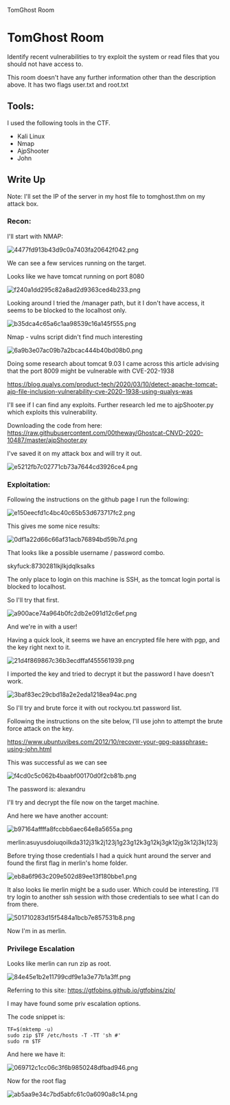 TomGhost Room

# TomGhost Room

Identify recent vulnerabilities to try exploit the system or read files that you should not have access to.

This room doesn't have any further information other than the description above. It has two flags user.txt and root.txt

## Tools:

I used the following tools in the CTF.

- Kali Linux
- Nmap
- AjpShooter
- John

## Write Up

Note: I'll set the IP of the server in my host file to tomghost.thm on my attack box.

### Recon:

I'll start with NMAP:

![4477fd913b43d9c0a7403fa20642f042.png](images/ed049d14631342baa5ce4251bd5a7de2.png)

We can see a few services running on the target.

Looks like we have tomcat running on port 8080

![f240a1dd295c82a8ad2d9363ced4b233.png](images/fad911d101754dde84f14e82206341b6.png)

Looking around I tried the /manager path, but it I don't have access, it seems to be blocked to the localhost only.

![b35dca4c65a6c1aa98539c16a145f555.png](images/34027a41f748418a955b9b9165378526.png)

Nmap - vulns script didn't find much interesting

![6a9b3e07ac09b7a2bcac444b40bd08b0.png](images/e4836b53339c4b12ac14880ad1c9548e.png)

Doing some research about tomcat 9.03 I came across this article advising that the port 8009 might be vulnerable with CVE-202-1938

https://blog.qualys.com/product-tech/2020/03/10/detect-apache-tomcat-ajp-file-inclusion-vulnerability-cve-2020-1938-using-qualys-was

I'll see if I can find any exploits. Further research led me to ajpShooter.py which exploits this vulnerability.

Downloading the code from here: https://raw.githubusercontent.com/00theway/Ghostcat-CNVD-2020-10487/master/ajpShooter.py

I've saved it on my attack box and will try it out.

![e5212fb7c02771cb73a7644cd3926ce4.png](images/5c67fda44c614efbacf9ba87b0849974.png)

### Exploitation:

Following the instructions on the github page I run the following:

![e150eecfd1c4bc40c65b53d673717fc2.png](images/96a67031524f4c5dac4ae009586fea88.png)

This gives me some nice results:

![0df1a22d66c66af31acb76894bd59b7d.png](images/ae3d977bb1ec4fc38a54468de6ab31e7.png)

That looks like a possible username / password combo.

skyfuck:8730281lkjlkjdqlksalks

The only place to login on this machine is SSH, as the tomcat login portal is blocked to localhost.

So I'll try that first.

![a900ace74a964b0fc2db2e091d12c6ef.png](images/f52aeaa418c74a51a8736fc313918574.png)

And we're in with a user!

Having a quick look, it seems we have an encrypted file here with pgp, and the key right next to it.

![21d4f869867c36b3ecdffaf455561939.png](images/63d8bd01fde542ba90c03bcb02ae5eab.png)

I imported the key and tried to decrypt it but the password I have doesn't work.

![3baf83ec29cbd18a2e2eda1218ea94ac.png](images/aaba3775f63f4f3587851cf9c14dbfef.png)

So I'll try and brute force it with out rockyou.txt password list.

Following the instructions on the site below, I'll use john to attempt the brute force attack on the key.

https://www.ubuntuvibes.com/2012/10/recover-your-gpg-passphrase-using-john.html

This was successful as we can see

![f4cd0c5c062b4baabf00170d0f2cb81b.png](images/18b040feb66d452d8fd5ce21a3b61eab.png)

The password is: alexandru

I'll try and decrypt the file now on the target machine.

And here we have another account:

![b97164affffa8fccbb6aec64e8a5655a.png](images/424a4bc1b2c4409ab97be37fb81c3b2a.png)

merlin:asuyusdoiuqoilkda312j31k2j123j1g23g12k3g12kj3gk12jg3k12j3kj123j

Before trying those credentials I had a quick hunt around the server and found the first flag in merlin's home folder.

![eb8a6f963c209e502d89ee13f180bbe1.png](images/d475580495a6418fa6a5fb3406b65951.png)

It also looks lie merlin might be a sudo user. Which could be interesting. I'll try login to another ssh session with those credentials to see what I can do from there.

![501710283d15f5484a1bcb7e857531b8.png](images/8a3dd5468a6a46969f6029c45919212d.png)

Now I'm in as merlin.

### Privilege Escalation

Looks like merlin can run zip as root.

![84e45e1b2e11799cdf9e1a3e77b1a3ff.png](images/d0214557e8d54bab9c746b919db7c6df.png)

Referring to this site: https://gtfobins.github.io/gtfobins/zip/

I may have found some priv escalation options.

The code snippet is:

```
TF=$(mktemp -u)
sudo zip $TF /etc/hosts -T -TT 'sh #'
sudo rm $TF
```

And here we have it:

![069712c1cc06c3f6b9850248dfbad946.png](images/ff174bed82ec45b9b40adfacfcfe8ab2.png)

Now for the root flag

![ab5aa9e34c7bd5abfc61c0a6090a8c14.png](images/fa0c206c0f304bcbbb20ed75323d3d81.png)